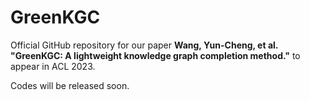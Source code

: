 # GreenKGC

Official GitHub repository for our paper **Wang, Yun-Cheng, et al. "GreenKGC: A lightweight knowledge graph completion method."** to appear in ACL 2023. 

Codes will be released soon.
